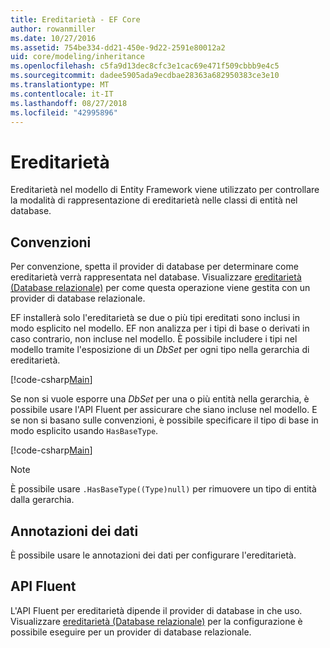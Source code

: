 ```yaml
---
title: Ereditarietà - EF Core
author: rowanmiller
ms.date: 10/27/2016
ms.assetid: 754be334-dd21-450e-9d22-2591e80012a2
uid: core/modeling/inheritance
ms.openlocfilehash: c5fa9d13dec8cfc3e1cac69e471f509cbbb9e4c5
ms.sourcegitcommit: dadee5905ada9ecdbae28363a682950383ce3e10
ms.translationtype: MT
ms.contentlocale: it-IT
ms.lasthandoff: 08/27/2018
ms.locfileid: "42995896"
---
```

# <a name="inheritance"></a>Ereditarietà

Ereditarietà nel modello di Entity Framework viene utilizzato per controllare la modalità di rappresentazione di ereditarietà nelle classi di entità nel database.

## <a name="conventions"></a>Convenzioni

Per convenzione, spetta il provider di database per determinare come ereditarietà verrà rappresentata nel database. Visualizzare [ereditarietà (Database relazionale)](relational/inheritance.md) per come questa operazione viene gestita con un provider di database relazionale.

EF installerà solo l'ereditarietà se due o più tipi ereditati sono inclusi in modo esplicito nel modello. EF non analizza per i tipi di base o derivati in caso contrario, non incluse nel modello. È possibile includere i tipi nel modello tramite l'esposizione di un *DbSet<TEntity>*  per ogni tipo nella gerarchia di ereditarietà.

[!code-csharp[Main](../../../samples/core/Modeling/Conventions/Samples/InheritanceDbSets.cs?highlight=3-4&name=Model)]

Se non si vuole esporre una *DbSet<TEntity>*  per una o più entità nella gerarchia, è possibile usare l'API Fluent per assicurare che siano incluse nel modello.
E se non si basano sulle convenzioni, è possibile specificare il tipo di base in modo esplicito usando `HasBaseType`.

[!code-csharp[Main](../../../samples/core/Modeling/Conventions/Samples/InheritanceModelBuilder.cs?highlight=7&name=Context)]

> [!NOTE]
> È possibile usare `.HasBaseType((Type)null)` per rimuovere un tipo di entità dalla gerarchia.

## <a name="data-annotations"></a>Annotazioni dei dati

È possibile usare le annotazioni dei dati per configurare l'ereditarietà.

## <a name="fluent-api"></a>API Fluent

L'API Fluent per ereditarietà dipende il provider di database in che uso. Visualizzare [ereditarietà (Database relazionale)](relational/inheritance.md) per la configurazione è possibile eseguire per un provider di database relazionale.
